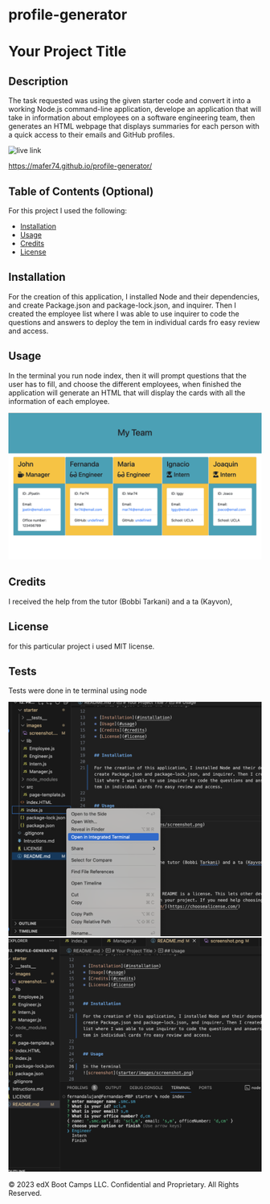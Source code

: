 # profile-generator
# Your Project Title

## Description 

The task requested was using the given starter code and convert it into a working Node.js command-line application, develope an application that will take in information about employees on a software engineering team, then generates an HTML webpage that displays summaries for each person with a quick access to their emails and GitHub profiles.

![live link](https://mafer74.github.io/profile-generator/)

https://mafer74.github.io/profile-generator/


## Table of Contents (Optional)

For this project I used the following:

* [Installation](#installation)
* [Usage](#usage)
* [Credits](#credits)
* [License](#license)


## Installation

For the creation of this application, I installed Node and their dependencies, and create Package.json and package-lock.json, and inquirer. Then I created the employee list where I was able to use inquirer to code the questions and answers to deploy the tem in individual cards fro easy review and access.


## Usage 

In the terminal you run node index, then it will prompt questions that the user has to fill, and choose the different employees, when finished the application will generate an HTML that will display the cards with all the information of each employee.

![screenshot](starter/images/screenshot.png)



## Credits

I received the help from the tutor (Bobbi Tarkani) and a ta (Kayvon), 


## License

for this particular project i used MIT license.


## Tests

Tests were done in te terminal using node

![screenshot1](starter/images/screenshot1.png)
![screenshot2](starter/images/screenshot2.png)

© 2023 edX Boot Camps LLC. Confidential and Proprietary. All Rights Reserved.
